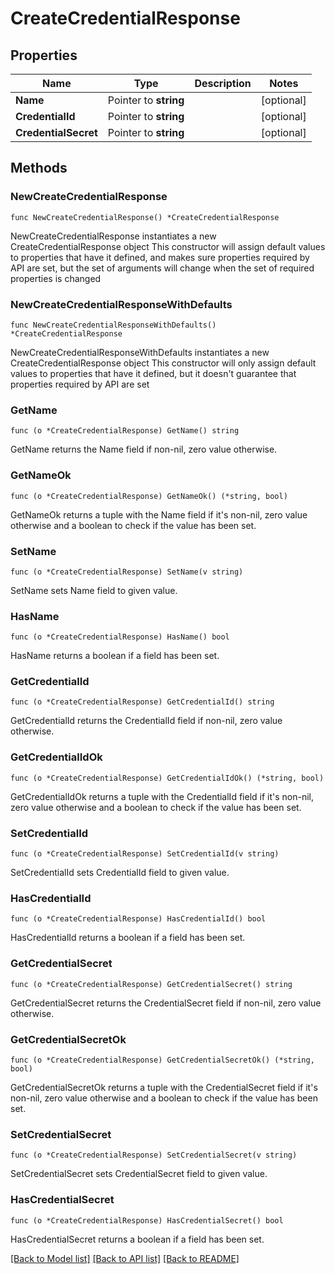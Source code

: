 # CreateCredentialResponse

## Properties

Name | Type | Description | Notes
------------ | ------------- | ------------- | -------------
**Name** | Pointer to **string** |  | [optional] 
**CredentialId** | Pointer to **string** |  | [optional] 
**CredentialSecret** | Pointer to **string** |  | [optional] 

## Methods

### NewCreateCredentialResponse

`func NewCreateCredentialResponse() *CreateCredentialResponse`

NewCreateCredentialResponse instantiates a new CreateCredentialResponse object
This constructor will assign default values to properties that have it defined,
and makes sure properties required by API are set, but the set of arguments
will change when the set of required properties is changed

### NewCreateCredentialResponseWithDefaults

`func NewCreateCredentialResponseWithDefaults() *CreateCredentialResponse`

NewCreateCredentialResponseWithDefaults instantiates a new CreateCredentialResponse object
This constructor will only assign default values to properties that have it defined,
but it doesn't guarantee that properties required by API are set

### GetName

`func (o *CreateCredentialResponse) GetName() string`

GetName returns the Name field if non-nil, zero value otherwise.

### GetNameOk

`func (o *CreateCredentialResponse) GetNameOk() (*string, bool)`

GetNameOk returns a tuple with the Name field if it's non-nil, zero value otherwise
and a boolean to check if the value has been set.

### SetName

`func (o *CreateCredentialResponse) SetName(v string)`

SetName sets Name field to given value.

### HasName

`func (o *CreateCredentialResponse) HasName() bool`

HasName returns a boolean if a field has been set.

### GetCredentialId

`func (o *CreateCredentialResponse) GetCredentialId() string`

GetCredentialId returns the CredentialId field if non-nil, zero value otherwise.

### GetCredentialIdOk

`func (o *CreateCredentialResponse) GetCredentialIdOk() (*string, bool)`

GetCredentialIdOk returns a tuple with the CredentialId field if it's non-nil, zero value otherwise
and a boolean to check if the value has been set.

### SetCredentialId

`func (o *CreateCredentialResponse) SetCredentialId(v string)`

SetCredentialId sets CredentialId field to given value.

### HasCredentialId

`func (o *CreateCredentialResponse) HasCredentialId() bool`

HasCredentialId returns a boolean if a field has been set.

### GetCredentialSecret

`func (o *CreateCredentialResponse) GetCredentialSecret() string`

GetCredentialSecret returns the CredentialSecret field if non-nil, zero value otherwise.

### GetCredentialSecretOk

`func (o *CreateCredentialResponse) GetCredentialSecretOk() (*string, bool)`

GetCredentialSecretOk returns a tuple with the CredentialSecret field if it's non-nil, zero value otherwise
and a boolean to check if the value has been set.

### SetCredentialSecret

`func (o *CreateCredentialResponse) SetCredentialSecret(v string)`

SetCredentialSecret sets CredentialSecret field to given value.

### HasCredentialSecret

`func (o *CreateCredentialResponse) HasCredentialSecret() bool`

HasCredentialSecret returns a boolean if a field has been set.


[[Back to Model list]](../README.md#documentation-for-models) [[Back to API list]](../README.md#documentation-for-api-endpoints) [[Back to README]](../README.md)


